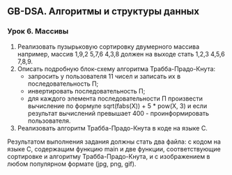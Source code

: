 ## GB-DSA. Алгоритмы и структуры данных
### Урок 6. Массивы

1. Реализовать пузырьковую сортировку двумерного массива например, массив 1,9,2 5,7,6 4,3,8 должен на выходе стать 1,2,3 4,5,6 7,8,9.
2. Описать подробную блок-схему алгоритма Трабба-Прадо-Кнута:
   - запросить у пользователя 11 чисел и записать их в последовательность П;
   - инвертировать последовательность П;
   - для каждого элемента последовательности П произвести вычисление по формуле sqrt(fabs(Х)) + 5 * pow(Х, 3) и если результат вычислений превышает 400 - проинформировать пользователя.
3. Реализовать алгоритм Трабба-Прадо-Кнута в коде на языке С.

Результатом выполнения задания должны стать два файла: с кодом на языке С, содержащим функцию main и две функции, соответствующие сортировке и алгоритму Трабба-Прадо-Кнута, и с изображением в любом популярном формате (jpg, png, gif).
